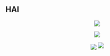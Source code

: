 ## HAI

<p align="center">
<img align="center" src="https://github-readme-streak-stats.herokuapp.com/?user=thedutchruben&theme=dark" />
</p>

<p align="center">
  <img align="center" src="https://github-readme-stats.vercel.app/api?username=thedutchruben&show_icons=true&count_private=true&theme=dark">
</p>
<p align="center">
  <img align="center" src="https://github-readme-stats.vercel.app/api/top-langs/?username=TheDutchRuben&theme=dark&layout=compact&langs_count=8">
  <img src="https://api.mcbanners.com/banner/saved/rtTagNMMJcrDec.png">
</p>


